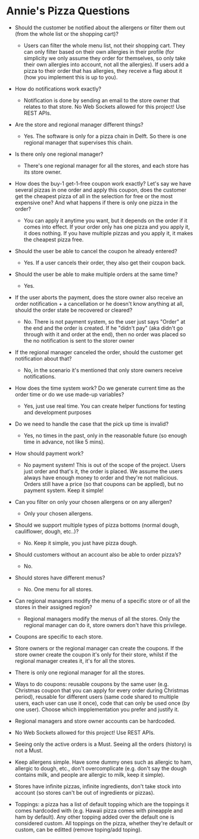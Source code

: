 # Annie's Pizza Questions

- Should the customer be notified about the allergens or filter them out (from the whole list or the shopping cart)?
    - Users can filter the whole menu list, not their shopping cart. They can only filter based on their own allergies in their profile (for simplicity we only assume they order for themselves, so only take their own allergies into account, not all the allergies). If users add a pizza to their order that has allergies, they receive a flag about it (how you implement this is up to you).

- How do notifications work exactly?
    - Notification is done by sending an email to the store owner that relates to that store. No Web Sockets allowed for this project! Use REST APIs.

- Are the store and regional manager different things?
    - Yes. The software is only for a pizza chain in Delft. So there is one regional manager that supervises this chain.

- Is there only one regional manager?
    - There's one regional manager for all the stores, and each store has its store owner.

- How does the buy-1 get-1-free coupon work exactly? Let's say we have several pizzas in one order and apply this coupon, does the customer get the cheapest pizza of all in the selection for free or the most expensive one? And what happens if there is only one pizza in the order?
    - You can apply it anytime you want, but it depends on the order if it comes into effect. If your order only has one pizza and you apply it, it does nothing. If you have multiple pizzas and you apply it, it makes the cheapest pizza free. 

- Should the user be able to cancel the coupon he already entered?
    - Yes. If a user cancels their order, they also get their coupon back.

- Should the user be able to make multiple orders at the same time?
    - Yes.

- If the user aborts the payment, does the store owner also receive an order notification + a cancellation or he doesn't know anything at all, should the order state be recovered or cleared?
    - No. There is not payment system, so the user just says "Order" at the end and the order is created. If he "didn't pay" (aka didn't go through with it and order at the end), then no order was placed so the no notification is sent to the storer owner 

- If the regional manager canceled the order, should the customer get notification about that? 
    - No, in the scenario it's mentioned that only store owners receive notifications.

- How does the time system work? Do we generate current time as the order time or do we use made-up variables?
    - Yes, just use real time. You can create helper functions for testing and development purposes

- Do we need to handle the case that the pick up time is invalid?
    - Yes, no times in the past, only in the reasonable future (so enough time in advance, not like 5 mins).

- How should payment work?
    - No payment system! This is out of the scope of the project. Users just order and that's it, the order is placed. We assume the users always have enough money to order and they're not malicious. Orders still have a price (so that coupons can be applied), but no payment system. Keep it simple!

- Can you filter on only your chosen allergens or on any allergen?
    - Only your chosen allergens.

- Should we support multiple types of pizza bottoms (normal dough, cauliflower, dough, etc..)?
    - No. Keep it simple, you just have pizza dough.

- Should customers without an account also be able to order pizza’s?
    - No. 

- Should stores have different menus?
    - No. One menu for all stores.

- Can regional managers modify the menu of a specific store or of all the stores in their assigned region?
    - Regional managers modify the menus of all the stores. Only the regional manager can do it, store owners don't have this privilege.

- Coupons are specific to each store.
- Store owners or the regional manager can create the coupons. If the store owner create the coupon it's only for their store, whilst if the regional manager creates it, it's for all the stores.
- There is only one regional manager for all the stores.
- Ways to do coupons: reusable coupons by the same user (e.g. Christmas coupon that you can apply for every order during Christmas period), reusable for different users (same code shared to multiple users, each user can use it once), code that can only be used once (by one user). Choose which impplementation you prefer and justify it.
- Regional managers and store owner accounts can be hardcoded.
- No Web Sockets allowed for this project! Use REST APIs.
- Seeing only the active orders is a Must. Seeing all the orders (history) is not a Must.  
- Keep allergens simple. Have some dummy ones such as allergic to ham, allergic to dough, etc., don't overcomplicate (e.g. don't say the dough contains milk, and people are allergic to milk, keep it simple).
- Stores have infinite pizzas, infinite ingredients, don't take stock into account (so stores can't be out of ingredients or pizzas).
- Toppings: a pizza has a list of default topping which are the toppings it comes hardcoded with (e.g. Hawaii pizza comes with pineapple and ham by default). Any other topping added over the default one is considered custom. All toppings on the pizza, whether they're default or custom, can be editted (remove toping/add toping).